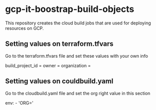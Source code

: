 # gcp-it-boostrap-build-objects

This repository creates the cloud build jobs that are used for deploying resources on GCP.

## Setting values on terraform.tfvars

Go to the  terraform.tfvars file and set these values with your own info

build_project_id              = <build project id>
owner                         = <github owner> 
organization                  = <your organization name>


## Setting values on couldbuild.yaml

Go to the cloudbuild.yaml file and set the org right value in this section

env:
    - 'ORG=<your organization name>'

